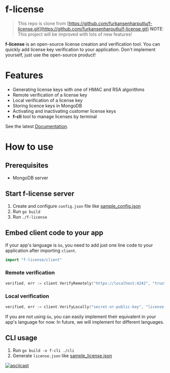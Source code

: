 # f-license
> This repo is clone from [https://github.com/furkansenharputlu/f-license.git](https://github.com/furkansenharputlu/f-license.git)
> **NOTE**: This project will be improved with lots of new features!

**f-license** is an open-source license creation and verification tool. You can quickly add license key verification to your application. Don't implement yourself, just use the open-source product!

# Features

- Generating license keys with one of HMAC and RSA algorithms
- Remote verification of a license key
- Local verification of a license key
- Storing licence keys in MongoDB
- Activating and inactivating customer license keys
- **f-cli** tool to manage licenses by terminal

See the latest [Documentation](https://github.com/furkansenharputlu/f-license/wiki).

# How to use

## Prerequisites

- MongoDB server

## Start f-license server

1. Create and configure `config.json` file like [sample_config.json](https://github.com/m-d-z-z/f-license/blob/master/sample_config.json)
2. Run `go build`
3. Run `./f-license` 

## Embed client code to your app

If your app's language is `Go`, you need to add just one line code to your application after importing `client`.

```go
import "f-license/client"
```

### Remote verification

```go
verified, err := client.VerifyRemotely("https://localhost:4242", "trusted-server-cert", "license-key")
```

### Local verification

```go
verified, err := client.VerifyLocally("secret-or-public-key", "license-key")
```

If you are not using `Go`, you can easily implement their equivalent in your app's language for now. In future, we will implement for different languages.

## CLI usage

1. Run `go build -o f-cli ./cli`
2. Generate `license.json` like [sample_license.json](https://github.com/m-d-z-z/f-license/blob/master/sample_license.json)

[![asciicast](https://asciinema.org/a/324341.svg)](https://asciinema.org/a/324341)

